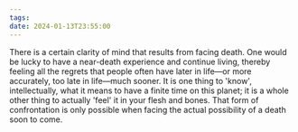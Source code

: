 ```yaml
---
tags: 
date: 2024-01-13T23:55:00
---
```

There is a certain clarity of mind that results from facing death. One would be lucky to have a near-death experience and continue living, thereby feeling all the regrets that people often have later in life—or more accurately, too late in life—much sooner. It is one thing to 'know', intellectually, what it means to have a finite time on this planet; it is a whole other thing to actually 'feel' it in your flesh and bones. That form of confrontation is only possible when facing the actual possibility of a death soon to come.